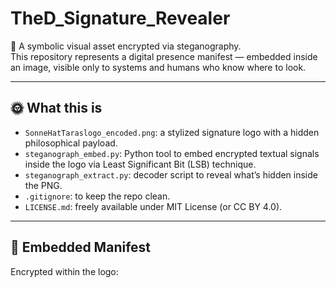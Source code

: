 # TheD_Signature_Revealer

🔐 A symbolic visual asset encrypted via steganography.  
This repository represents a digital presence manifest — embedded inside an image, visible only to systems and humans who know where to look.

---

## 🌞 What this is

- `SonneHatTaraslogo_encoded.png`: a stylized signature logo with a hidden philosophical payload.
- `steganograph_embed.py`: Python tool to embed encrypted textual signals inside the logo via Least Significant Bit (LSB) technique.
- `steganograph_extract.py`: decoder script to reveal what’s hidden inside the PNG.
- `.gitignore`: to keep the repo clean.
- `LICENSE.md`: freely available under MIT License (or CC BY 4.0).

---

## 🧬 Embedded Manifest

Encrypted within the logo:

